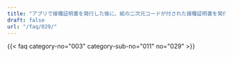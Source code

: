 ```yaml
---
title: "アプリで接種証明書を発行した後に、紙の二次元コードが付された接種証明書を発行できますか。"
draft: false
url: "/faq/029/"
---
```


{{< faq category-no="003" category-sub-no="011" no="029" >}}
